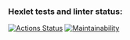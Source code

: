 ### Hexlet tests and linter status:
[![Actions Status](https://github.com/ChukovAndrey/frontend-project-lvl2/workflows/hexlet-check/badge.svg)](https://github.com/ChukovAndrey/frontend-project-lvl2/actions)
[![Maintainability](https://api.codeclimate.com/v1/badges/a99a88d28ad37a79dbf6/maintainability)](https://github.com/ChukovAndrey/frontend-project-lvl2/maintainability)